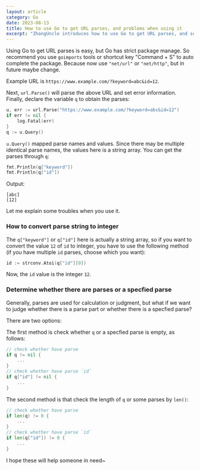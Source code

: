```yaml
---
layout: article
category: Go
date: 2023-08-13
title: How to use Go to get URL parses, and problems when using it
excerpt: "ZhongUncle introduces how to use Go to get URL parses, and some problems when using it."
---
```

Using Go to get URL parses is easy, but Go has strict package manage. So recommend you use `goimports` tools or shortcut key "Command + S" to auto complete the package. Because now use `"net/url"` or `"net/http"`, but in future maybe change.

Example URL is `https://www.example.com/?keyword=abc&id=12`.

Next, `url.Parse()` will parse the above URL and set error information. Finally, declare the variable `q` to obtain the parses:
 
```go
u, err := url.Parse("https://www.example.com/?keyword=abc&id=12")
if err != nil {
	log.Fatal(err)
}
q := u.Query()
```

`u.Query()` mapped parse names and values. Since there may be multiple identical parse names, the values here is a string array. You can get the parses through `q`:

```go
fmt.Println(q["keyword"])
fmt.Println(q["id"])
```

Output:

```
[abc]
[12]
```

Let me explain some troubles when you use it.

### How to convert parse string to integer
The `q["keyword"]` or `q["id"]` here is actually a string array, so if you want to convert the value `12` of `id` to integer, you have to use the following method (if you have multiple `id` parses, choose which you want):

```go
id := strconv.Atoi(q["id"][0])
```

Now, the `id` value is the integer `12`.

### Determine whether there are parses or a specfied parse
Generally, parses are used for calculation or judgment, but what if we want to judge whether there is a parse part or whether there is a specfied parse?

There are two options:

The first method is check whether `q` or a specfied parse is empty, as follows:

```go
// check whether have parse
if q != nil {
	...
}
// check whether have parse `id`
if q["id"] != nil {
	...
}
```

The second method is that check the length of `q` or some parses by `len()`:

```go
// check whether have parse
if len(q) != 0 {
	...
}
// check whether have parse `id`
if len(q["id"]) != 0 {
	...
}
```

I hope these will help someone in need~